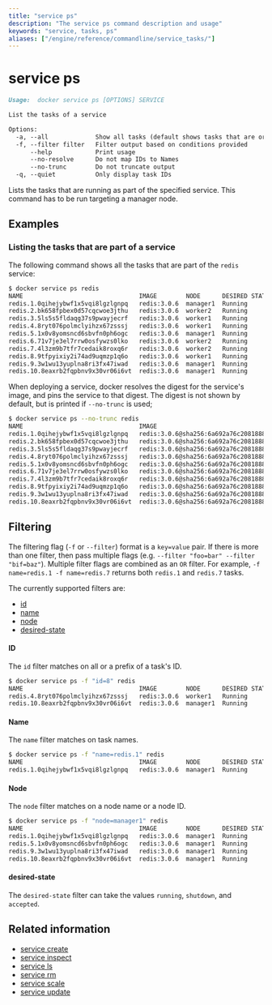 ```yaml
---
title: "service ps"
description: "The service ps command description and usage"
keywords: "service, tasks, ps"
aliases: ["/engine/reference/commandline/service_tasks/"]
---
```


<!-- This file is maintained within the docker/docker Github
     repository at https://github.com/docker/docker/. Make all
     pull requests against that repo. If you see this file in
     another repository, consider it read-only there, as it will
     periodically be overwritten by the definitive file. Pull
     requests which include edits to this file in other repositories
     will be rejected.
-->

# service ps

```Markdown
Usage:  docker service ps [OPTIONS] SERVICE

List the tasks of a service

Options:
  -a, --all             Show all tasks (default shows tasks that are or will be running)
  -f, --filter filter   Filter output based on conditions provided
      --help            Print usage
      --no-resolve      Do not map IDs to Names
      --no-trunc        Do not truncate output
  -q, --quiet           Only display task IDs
```

Lists the tasks that are running as part of the specified service. This command
has to be run targeting a manager node.

## Examples

### Listing the tasks that are part of a service

The following command shows all the tasks that are part of the `redis` service:

```bash
$ docker service ps redis
NAME                                IMAGE        NODE      DESIRED STATE  CURRENT STATE
redis.1.0qihejybwf1x5vqi8lgzlgnpq   redis:3.0.6  manager1  Running        Running 8 seconds
redis.2.bk658fpbex0d57cqcwoe3jthu   redis:3.0.6  worker2   Running        Running 9 seconds
redis.3.5ls5s5fldaqg37s9pwayjecrf   redis:3.0.6  worker1   Running        Running 9 seconds
redis.4.8ryt076polmclyihzx67zsssj   redis:3.0.6  worker1   Running        Running 9 seconds
redis.5.1x0v8yomsncd6sbvfn0ph6ogc   redis:3.0.6  manager1  Running        Running 8 seconds
redis.6.71v7je3el7rrw0osfywzs0lko   redis:3.0.6  worker2   Running        Running 9 seconds
redis.7.4l3zm9b7tfr7cedaik8roxq6r   redis:3.0.6  worker2   Running        Running 9 seconds
redis.8.9tfpyixiy2i74ad9uqmzp1q6o   redis:3.0.6  worker1   Running        Running 9 seconds
redis.9.3w1wu13yuplna8ri3fx47iwad   redis:3.0.6  manager1  Running        Running 8 seconds
redis.10.8eaxrb2fqpbnv9x30vr06i6vt  redis:3.0.6  manager1  Running        Running 8 seconds
```

When deploying a service, docker resolves the digest for the service's
image, and pins the service to that digest. The digest is not shown by
default, but is printed if `--no-trunc` is used;

```bash
$ docker service ps --no-trunc redis
NAME                                IMAGE                                                                                NODE      DESIRED STATE  CURRENT STATE
redis.1.0qihejybwf1x5vqi8lgzlgnpq   redis:3.0.6@sha256:6a692a76c2081888b589e26e6ec835743119fe453d67ecf03df7de5b73d69842  manager1  Running        Running 28 seconds
redis.2.bk658fpbex0d57cqcwoe3jthu   redis:3.0.6@sha256:6a692a76c2081888b589e26e6ec835743119fe453d67ecf03df7de5b73d69842  worker2   Running        Running 29 seconds
redis.3.5ls5s5fldaqg37s9pwayjecrf   redis:3.0.6@sha256:6a692a76c2081888b589e26e6ec835743119fe453d67ecf03df7de5b73d69842  worker1   Running        Running 29 seconds
redis.4.8ryt076polmclyihzx67zsssj   redis:3.0.6@sha256:6a692a76c2081888b589e26e6ec835743119fe453d67ecf03df7de5b73d69842  worker1   Running        Running 29 seconds
redis.5.1x0v8yomsncd6sbvfn0ph6ogc   redis:3.0.6@sha256:6a692a76c2081888b589e26e6ec835743119fe453d67ecf03df7de5b73d69842  manager1  Running        Running 28 seconds
redis.6.71v7je3el7rrw0osfywzs0lko   redis:3.0.6@sha256:6a692a76c2081888b589e26e6ec835743119fe453d67ecf03df7de5b73d69842  worker2   Running        Running 29 seconds
redis.7.4l3zm9b7tfr7cedaik8roxq6r   redis:3.0.6@sha256:6a692a76c2081888b589e26e6ec835743119fe453d67ecf03df7de5b73d69842  worker2   Running        Running 29 seconds
redis.8.9tfpyixiy2i74ad9uqmzp1q6o   redis:3.0.6@sha256:6a692a76c2081888b589e26e6ec835743119fe453d67ecf03df7de5b73d69842  worker1   Running        Running 29 seconds
redis.9.3w1wu13yuplna8ri3fx47iwad   redis:3.0.6@sha256:6a692a76c2081888b589e26e6ec835743119fe453d67ecf03df7de5b73d69842  manager1  Running        Running 28 seconds
redis.10.8eaxrb2fqpbnv9x30vr06i6vt  redis:3.0.6@sha256:6a692a76c2081888b589e26e6ec835743119fe453d67ecf03df7de5b73d69842  manager1  Running        Running 28 seconds
```

## Filtering

The filtering flag (`-f` or `--filter`) format is a `key=value` pair. If there
is more than one filter, then pass multiple flags (e.g. `--filter "foo=bar" --filter "bif=baz"`).
Multiple filter flags are combined as an `OR` filter. For example,
`-f name=redis.1 -f name=redis.7` returns both `redis.1` and `redis.7` tasks.

The currently supported filters are:

* [id](#id)
* [name](#name)
* [node](#node)
* [desired-state](#desired-state)


#### ID

The `id` filter matches on all or a prefix of a task's ID.

```bash
$ docker service ps -f "id=8" redis
NAME                                IMAGE        NODE      DESIRED STATE  CURRENT STATE
redis.4.8ryt076polmclyihzx67zsssj   redis:3.0.6  worker1   Running        Running 9 seconds
redis.10.8eaxrb2fqpbnv9x30vr06i6vt  redis:3.0.6  manager1  Running        Running 8 seconds
```

#### Name

The `name` filter matches on task names.

```bash
$ docker service ps -f "name=redis.1" redis
NAME                                IMAGE        NODE      DESIRED STATE  CURRENT STATE
redis.1.0qihejybwf1x5vqi8lgzlgnpq   redis:3.0.6  manager1  Running        Running 8 seconds
```


#### Node

The `node` filter matches on a node name or a node ID.

```bash
$ docker service ps -f "node=manager1" redis
NAME                                IMAGE        NODE      DESIRED STATE  CURRENT STATE
redis.1.0qihejybwf1x5vqi8lgzlgnpq   redis:3.0.6  manager1  Running        Running 8 seconds
redis.5.1x0v8yomsncd6sbvfn0ph6ogc   redis:3.0.6  manager1  Running        Running 8 seconds
redis.9.3w1wu13yuplna8ri3fx47iwad   redis:3.0.6  manager1  Running        Running 8 seconds
redis.10.8eaxrb2fqpbnv9x30vr06i6vt  redis:3.0.6  manager1  Running        Running 8 seconds
```


#### desired-state

The `desired-state` filter can take the values `running`, `shutdown`, and `accepted`.


## Related information

* [service create](service_create.md)
* [service inspect](service_inspect.md)
* [service ls](service_ls.md)
* [service rm](service_rm.md)
* [service scale](service_scale.md)
* [service update](service_update.md)

